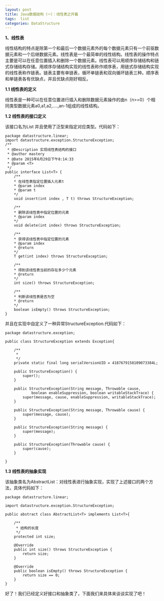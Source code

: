 ```yaml
---
layout: post
title: Java数据结构（一）：线性表之开篇
tags:  list
categories: DataStructure
---
```


<!--more-->

**1、线性表**

线性结构的特点是除第一个和最后一个数据元素外的每个数据元素只有一个前驱数据元素和一个后继数据元素。线性表是一个最简单的线性结构。线性表的操作特点主要是可以在任意位置插入和删除一个数据元素。线性表可以用顺序存储结构和链式存储结构存储。用顺序存储结构实现的线性表称作顺序表，用链式存储结构实现的线性表称作链表。链表主要有单链表，循环单链表和双向循环链表三种。顺序表和单链表各有优缺点，并且优缺点刚好相反。

**1.1 线性表的定义**

线性表是一种可以在任意位置进行插入和删除数据元素操作的由n（n>=0）个相同类型数据元素a0,a1,a2,....,an-1组成的线性结构。

**1.2 线性表的接口定义**

该接口名为List<T> 并且使用了泛型来指定对应类型。代码如下：

```
package datastructure.linear;
import datastructure.exception.StructureException;
/**
 * @Description 实现线性表结构的接口
 * @author mastery
 * @Date 2015年6月29日下午8:14:33
 * @param <T>
 */
public interface List<T> {
	/**
	* 在线性表指定位置插入元素t
	* @param index
	* @param t
	*/
	void insert(int index , T t) throws StructureException;
	
	/**
	* 删除该线性表中指定位置的元素
	* @param index
	*/
	void delete(int index) throws StructureException;
	
	/**
	* 获得该线性表中指定位置的元素
	* @param index
	* @return
	*/
	T get(int index) throws StructureException;
	
	/**
	* 得到该线性表当前的存在多少个元素
	* @return
	*/
	int size() throws StructureException;
	
	/**
	* 判断该线性表是否为空
	* @return
	*/
	boolean isEmpty() throws StructureException;
}
```

并且在实现中自定义了一种异常StructureException.代码如下：

```
package datastructure.exception;

public class StructureException extends Exception{

	/**
	 * 
	 */
	private static final long serialVersionUID = 4187679158109073384L;

	public StructureException() {
		super();
	}

	public StructureException(String message, Throwable cause,
			boolean enableSuppression, boolean writableStackTrace) {
		super(message, cause, enableSuppression, writableStackTrace);
	}

	public StructureException(String message, Throwable cause) {
		super(message, cause);
	}

	public StructureException(String message) {
		super(message);
	}

	public StructureException(Throwable cause) {
		super(cause);
	}

}

```

**1.3 线性表的抽象实现**

   该抽象类名为AbstractList<T>：对线性表进行抽象实现，实现了上述接口的两个方法，具体代码如下：
   

```
package datastructure.linear;

import datastructure.exception.StructureException;

public abstract class AbstractList<T> implements List<T>{
	
	/**
	 * 结构的长度
	 */
	protected int size;

	@Override
	public int size() throws StructureException {
		return size;
	}

	@Override
	public boolean isEmpty() throws StructureException {
		return size == 0;
	}
}

```

好了！我们已经定义好接口和抽象类了，下面我们来具体来谈谈实现了吧！